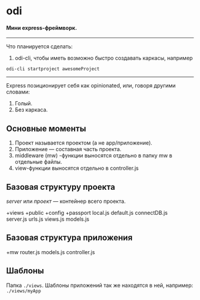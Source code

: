 # odi

#### Мини express-фреймворк.

---

Что планируется сделать:

1. odi-cli, чтобы иметь возможно быстро создавать каркасы, например

```shell
odi-cli startproject awesomeProject
```

---

Express позиционирует себя как opinionated, или, говоря другими словами:

1. Голый.
2. Без каркаса.

## Основные моменты

1. Проект называется проектом (а не app/приложение).
2. Приложение — составная часть проекта.
3. middleware (mw) -функции выносятся отдельно в папку mw в отдельные файлы.
4. view-функции выносятся отдельно в controller.js

## Базовая структуру проекта

_server_ или _проект_ — контейнер всего проекта.

+views
+public
+config
+passport
local.js
default.js
connectDB.js  
server.js
urls.js
views.js
models.js

## Базовая структура приложения

+mw
router.js
models.js
controller.js

## Шаблоны

Папка `./views`.
Шаблоны приложений так же находятся в ней, например:
`./views/myApp`
